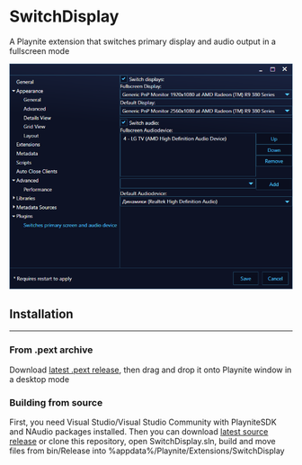 # SwitchDisplay
A Playnite extension that switches primary display and audio output in a fullscreen mode

![Settings](settings.png)
## Installation
------
### From .pext archive
Download [latest .pext release](https://github.com/konnogatto/SwitchDisplay/releases/latest), then drag and drop it onto Playnite window in a desktop mode
### Building from source
First, you need Visual Studio/Visual Studio Community with PlayniteSDK and NAudio packages installed. Then you can download [latest source release](https://github.com/konnogatto/SwitchDisplay/releases/latest) or clone this repository, open SwitchDisplay.sln, build and move files from bin/Release into %appdata%/Playnite/Extensions/SwitchDisplay